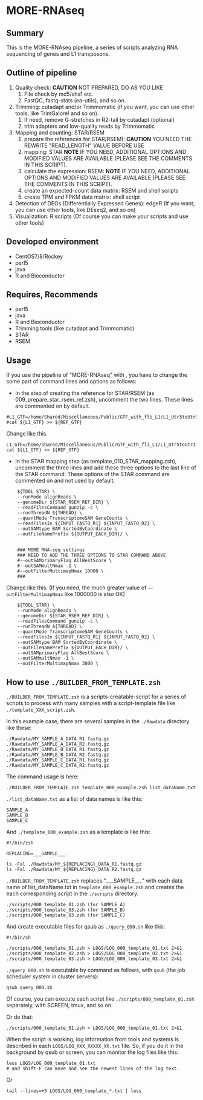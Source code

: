 # MORE-RNAseq

## Summary

This is the MORE-RNAseq pipeline, a series of scripts analyzing RNA sequencing of genes and L1 transposons.

## Outline of pipeline

1. Quality check: **CAUTION** NOT PREPARED, DO AS YOU LIKE
    1. File check by md5/sha1 etc.
    1. FastQC, fastq-stats (ea-utils), and so on.
1. Trimming: cutadapt and/or Trimmomatic (if you want, you can use other tools, like TrimGalore! and so on).
    1. If need, remove G-stretches in R2-tail by cutadapt (optional)
    1. trim adapters and low-quality reads by Trimmomatic
1. Mapping and counting: STAR/RSEM
    1. prepare the references for STAR/RSEM): **CAUTION** YOU NEED THE REWRITE "READ_LENGTH" VALUE BEFORE USE
    1. mapping: STAR **NOTE** IF YOU NEED, ADDITIONAL OPTIONS AND MODIFIED VALUES ARE AVAILABLE (PLEASE SEE THE COMMENTS IN THIS SCRIPT).
    1. calculate the expression: RSEM: **NOTE** IF YOU NEED, ADDITIONAL OPTIONS AND MODIFIED VALUES ARE AVAILABLE (PLEASE SEE THE COMMENTS IN THIS SCRIPT).
    1. create an expected-count data matrix: RSEM and shell scripts
    1. create TPM and FPKM data matrix: shell script
1. Detection of DEGs (Differentially Expressed Genes): edgeR (If you want, you can use other tools, like DEseq2, and so on)
1. Visualization: R scripts (Of course you can make your scripts and use other tools)


## Developed environment

- CentOS7/8/Rockey
- perl5
- java
- R and Bioconductor


## Requires, Recommends

- perl5
- java
- R and Bioconductor
- Trimming tools (like cutadapt and Trimmomatic)
- STAR
- RSEM



## Usage

If you use the pipeline of "MORE-RNAseq" with , you have to change the some part of command lines and options as follows:

- In the step of creating the reference for STAR/RSEM (as 009_prepare_star_rsem_ref.zsh), uncomment the two lines.
These lines are commented on by default.
```
#L1_GTF=/home/Shared/Miscellaneous/Public/GTF_with_fli_L1/L1_Utr5toUtr3.${GENOME}.gtf
#cat ${L1_GTF} >> ${REF_GTF}
```
Change like this.
```
L1_GTF=/home/Shared/Miscellaneous/Public/GTF_with_fli_L1/L1_Utr5toUtr3.${GENOME}.gtf
cat ${L1_GTF} >> ${REF_GTF}
```

- In the STAR mapping step (as template_010_STAR_mapping.zsh), uncomment the three lines and add these three options to the last line of the STAR command:
These options of the STAR command are commented on and not used by default.
```
    ${TOOL_STAR} \
	--runMode alignReads \
	--genomeDir ${STAR_RSEM_REF_DIR} \
	--readFilesCommand gunzip -c \
	--runThreadN ${THREAD} \
	--quantMode TranscriptomeSAM GeneCounts \
	--readFilesIn ${INPUT_FASTQ_R1} ${INPUT_FASTQ_R2} \
	--outSAMtype BAM SortedByCoordinate \
	--outFileNamePrefix ${OUTPUT_EACH_DIR}/ \
	
	
	### MORE RNA-seq settings
	### NEED TO ADD THE THREE OPTIONS TO STAR COMMAND ABOVE
	#--outSAMprimaryFlag AllBestScore \
	#--outSAMmultNmax -1 \
	#--outFilterMultimapNmax 10000 \
	### 
```
Change like this. (If you need, the much greater value of `--outFilterMultimapNmax` like 1000000 is also OK)
```
    ${TOOL_STAR} \
	--runMode alignReads \
	--genomeDir ${STAR_RSEM_REF_DIR} \
	--readFilesCommand gunzip -c \
	--runThreadN ${THREAD} \
	--quantMode TranscriptomeSAM GeneCounts \
	--readFilesIn ${INPUT_FASTQ_R1} ${INPUT_FASTQ_R2} \
	--outSAMtype BAM SortedByCoordinate \
	--outFileNamePrefix ${OUTPUT_EACH_DIR}/ \
	--outSAMprimaryFlag AllBestScore \
	--outSAMmultNmax -1 \
	--outFilterMultimapNmax 3000 \

```


How to use `./BUILDER_FROM_TEMPLATE.zsh`
--

`./BUILDER_FROM_TEMPLATE.zsh` is a scripts-creatable-script for a series of scripts to process with many samples with a script-template file like `./template_XXX_script.zsh`.

In this example case, there are several samples in the `./Rawdata` directory like these:
```
./Rawdata/MY_SAMPLE_A_DATA_R1.fastq.gz
./Rawdata/MY_SAMPLE_A_DATA_R2.fastq.gz
./Rawdata/MY_SAMPLE_B_DATA_R1.fastq.gz
./Rawdata/MY_SAMPLE_B_DATA_R2.fastq.gz
./Rawdata/MY_SAMPLE_C_DATA_R1.fastq.gz
./Rawdata/MY_SAMPLE_C_DATA_R2.fastq.gz
```


The command usage is here:
```
./BUILDER_FROM_TEMPLATE.zsh template_000_example.zsh list_dataName.txt
```

`./list_dataName.txt` as a list of data names is like this:
```
SAMPLE_A
SAMPLE_B
SAMPLE_C
```

And `./template_000_example.zsh` as a template is like this:
```
#!/bin/zsh

REPLACING=___SAMPLE___

ls -Fal ./Rawdata/MY_${REPLACING}_DATA_R1.fastq.gz
ls -Fal ./Rawdata/MY_${REPLACING}_DATA_R2.fastq.gz
```


`./BUILDER_FROM_TEMPLATE.zsh` replaces "\_\_\_SAMPLE\_\_\_" with each data name of list_dataName.txt in `template_000_example.zsh` and creates the each corresponding script in the `./scripts` directory.
```
./scripts/000_template_01.zsh (for SAMPLE_A)
./scripts/000_template_03.zsh (for SAMPLE_B)
./scripts/000_template_03.zsh (for SAMPLE_C)
```

And create executable files for qsub as `./query_000.sh` like this:
```
#!/bin/sh

./scripts/000_template_01.zsh > LOGS/LOG_000_template_01.txt 2>&1
./scripts/000_template_02.zsh > LOGS/LOG_000_template_02.txt 2>&1
./scripts/000_template_03.zsh > LOGS/LOG_000_template_03.txt 2>&1
```

`./query_000.sh` is executable by command as follows, with `qsub` (the job scheduler system in cluster servers):
```
qsub query_000.sh
```

Of course, you can execute each script like `./scripts/000_template_01.zsh` separately, with SCREEN, tmux, and so on.

Or do that:
```
./scripts/000_template_01.zsh > LOGS/LOG_000_template_01.txt 2>&1
```

When the script is working, log information from tools and systems is described in each `LOGS/LOG_XXX_XXXXX_XX.txt` file. So, if you do it in the background by qsub or screen, you can monitor the log files like this:
```
less LOGS/LOG_000_template_01.txt
# and shift-F can move and see the newest lines of the log text.
```

Or
```
tail --lines=+5 LOGS/LOG_000_template_*.txt | less
```


